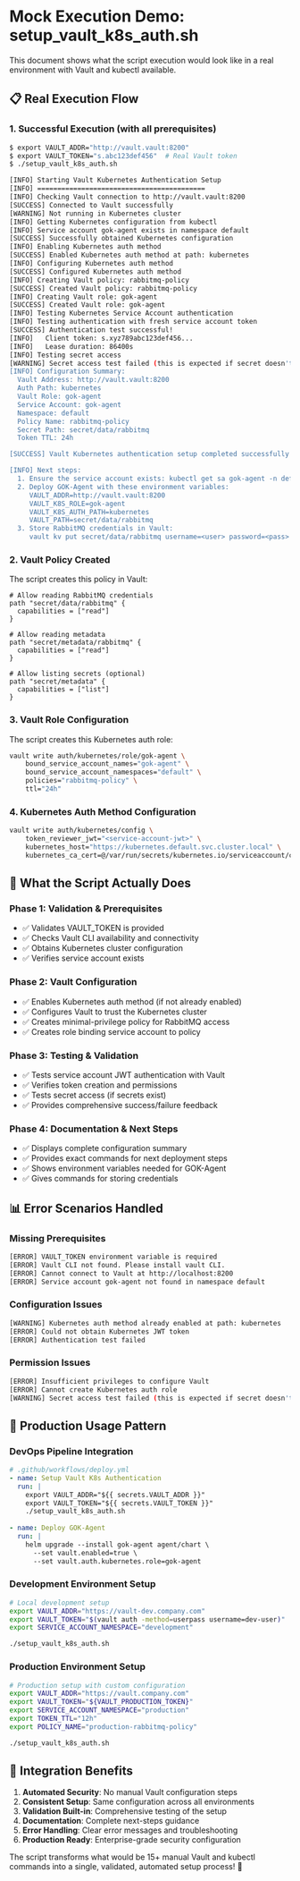 # Mock Execution Demo: setup_vault_k8s_auth.sh

This document shows what the script execution would look like in a real environment with Vault and kubectl available.

## 📋 **Real Execution Flow**

### **1. Successful Execution (with all prerequisites)**

```bash
$ export VAULT_ADDR="http://vault.vault:8200"
$ export VAULT_TOKEN="s.abc123def456"  # Real Vault token
$ ./setup_vault_k8s_auth.sh

[INFO] Starting Vault Kubernetes Authentication Setup
[INFO] ==========================================
[INFO] Checking Vault connection to http://vault.vault:8200
[SUCCESS] Connected to Vault successfully
[WARNING] Not running in Kubernetes cluster
[INFO] Getting Kubernetes configuration from kubectl
[INFO] Service account gok-agent exists in namespace default
[SUCCESS] Successfully obtained Kubernetes configuration
[INFO] Enabling Kubernetes auth method
[SUCCESS] Enabled Kubernetes auth method at path: kubernetes
[INFO] Configuring Kubernetes auth method
[SUCCESS] Configured Kubernetes auth method
[INFO] Creating Vault policy: rabbitmq-policy
[SUCCESS] Created Vault policy: rabbitmq-policy
[INFO] Creating Vault role: gok-agent
[SUCCESS] Created Vault role: gok-agent
[INFO] Testing Kubernetes Service Account authentication
[INFO] Testing authentication with fresh service account token
[SUCCESS] Authentication test successful!
[INFO]   Client token: s.xyz789abc123def456...
[INFO]   Lease duration: 86400s
[INFO] Testing secret access
[WARNING] Secret access test failed (this is expected if secret doesn't exist yet)
[INFO] Configuration Summary:
  Vault Address: http://vault.vault:8200
  Auth Path: kubernetes
  Vault Role: gok-agent
  Service Account: gok-agent
  Namespace: default
  Policy Name: rabbitmq-policy
  Secret Path: secret/data/rabbitmq
  Token TTL: 24h

[SUCCESS] Vault Kubernetes authentication setup completed successfully!

[INFO] Next steps:
  1. Ensure the service account exists: kubectl get sa gok-agent -n default
  2. Deploy GOK-Agent with these environment variables:
     VAULT_ADDR=http://vault.vault:8200
     VAULT_K8S_ROLE=gok-agent
     VAULT_K8S_AUTH_PATH=kubernetes
     VAULT_PATH=secret/data/rabbitmq
  3. Store RabbitMQ credentials in Vault:
     vault kv put secret/data/rabbitmq username=<user> password=<pass>
```

### **2. Vault Policy Created**

The script creates this policy in Vault:

```hcl
# Allow reading RabbitMQ credentials
path "secret/data/rabbitmq" {
  capabilities = ["read"]
}

# Allow reading metadata
path "secret/metadata/rabbitmq" {
  capabilities = ["read"]
}

# Allow listing secrets (optional)
path "secret/metadata" {
  capabilities = ["list"]
}
```

### **3. Vault Role Configuration**

The script creates this Kubernetes auth role:

```bash
vault write auth/kubernetes/role/gok-agent \
    bound_service_account_names="gok-agent" \
    bound_service_account_namespaces="default" \
    policies="rabbitmq-policy" \
    ttl="24h"
```

### **4. Kubernetes Auth Method Configuration**

```bash
vault write auth/kubernetes/config \
    token_reviewer_jwt="<service-account-jwt>" \
    kubernetes_host="https://kubernetes.default.svc.cluster.local" \
    kubernetes_ca_cert=@/var/run/secrets/kubernetes.io/serviceaccount/ca.crt
```

## 🔧 **What the Script Actually Does**

### **Phase 1: Validation & Prerequisites**
- ✅ Validates VAULT_TOKEN is provided
- ✅ Checks Vault CLI availability and connectivity
- ✅ Obtains Kubernetes cluster configuration
- ✅ Verifies service account exists

### **Phase 2: Vault Configuration**
- ✅ Enables Kubernetes auth method (if not already enabled)
- ✅ Configures Vault to trust the Kubernetes cluster
- ✅ Creates minimal-privilege policy for RabbitMQ access
- ✅ Creates role binding service account to policy

### **Phase 3: Testing & Validation**
- ✅ Tests service account JWT authentication with Vault
- ✅ Verifies token creation and permissions
- ✅ Tests secret access (if secrets exist)
- ✅ Provides comprehensive success/failure feedback

### **Phase 4: Documentation & Next Steps**
- ✅ Displays complete configuration summary
- ✅ Provides exact commands for next deployment steps
- ✅ Shows environment variables needed for GOK-Agent
- ✅ Gives commands for storing credentials

## 📊 **Error Scenarios Handled**

### **Missing Prerequisites**
```bash
[ERROR] VAULT_TOKEN environment variable is required
[ERROR] Vault CLI not found. Please install vault CLI.
[ERROR] Cannot connect to Vault at http://localhost:8200
[ERROR] Service account gok-agent not found in namespace default
```

### **Configuration Issues**
```bash
[WARNING] Kubernetes auth method already enabled at path: kubernetes
[ERROR] Could not obtain Kubernetes JWT token
[ERROR] Authentication test failed
```

### **Permission Issues**
```bash
[ERROR] Insufficient privileges to configure Vault
[ERROR] Cannot create Kubernetes auth role
[WARNING] Secret access test failed (this is expected if secret doesn't exist yet)
```

## 🎯 **Production Usage Pattern**

### **DevOps Pipeline Integration**
```yaml
# .github/workflows/deploy.yml
- name: Setup Vault K8s Authentication
  run: |
    export VAULT_ADDR="${{ secrets.VAULT_ADDR }}"
    export VAULT_TOKEN="${{ secrets.VAULT_TOKEN }}"
    ./setup_vault_k8s_auth.sh
  
- name: Deploy GOK-Agent
  run: |
    helm upgrade --install gok-agent agent/chart \
      --set vault.enabled=true \
      --set vault.auth.kubernetes.role=gok-agent
```

### **Development Environment Setup**
```bash
# Local development setup
export VAULT_ADDR="https://vault-dev.company.com"
export VAULT_TOKEN="$(vault auth -method=userpass username=dev-user)"
export SERVICE_ACCOUNT_NAMESPACE="development"

./setup_vault_k8s_auth.sh
```

### **Production Environment Setup**
```bash
# Production setup with custom configuration
export VAULT_ADDR="https://vault.company.com"
export VAULT_TOKEN="${VAULT_PRODUCTION_TOKEN}"
export SERVICE_ACCOUNT_NAMESPACE="production"
export TOKEN_TTL="12h"
export POLICY_NAME="production-rabbitmq-policy"

./setup_vault_k8s_auth.sh
```

## 🚀 **Integration Benefits**

1. **Automated Security**: No manual Vault configuration steps
2. **Consistent Setup**: Same configuration across all environments  
3. **Validation Built-in**: Comprehensive testing of the setup
4. **Documentation**: Complete next-steps guidance
5. **Error Handling**: Clear error messages and troubleshooting
6. **Production Ready**: Enterprise-grade security configuration

The script transforms what would be 15+ manual Vault and kubectl commands into a single, validated, automated setup process! 🎉